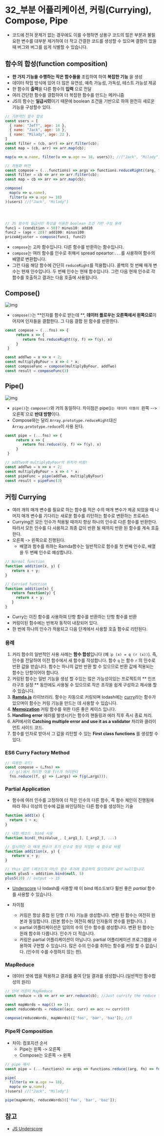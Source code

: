 # 32_부분 어플리케이션, 커링(Currying), Compose, Pipe

- 코드에 전혀 문제가 없는 경우에도 이를 수행하면 상용구 코드의 많은 부분과 불필요한 변수를 대부분 제거하여 더 작고 간결한 코드를 생성할 수 있으며 결함이 있을 때 버그와 버그를 쉽게 식별할 수 있습니다.

## 함수의 합성(function composition)

- **한 가지 기능을 수행하는 작은 함수들을** 조립하여 하여 **복잡한 기능** 을 생성
- 데이터 작업 방식에 있어 더 많은 유연성, 예측 가능성, 가독성, 테스트 가능성 제공
- 한 함수의 **출력**을 다른 함수의 **입력** 으로 전달
- 여러 간단한 함수를 결합하여 더 복잡한 함수를 만드는 메커니즘
- JS의 함수는 **일급시민**이기 때문에 boolean 조건을 기반으로 하여 완전히 새로운 기능을 구성할수 있다. 

```js
// 기본적인 함수 합성
const users = [
  { name: "Jeff", age: 14 },
  { name: "Jack", age: 18 }, 
  { name: "Milady", age: 22 },
]
const filter = (cb, arr) => arr.filter(cb);
const map = (cb, arr) => arr.map(cb);

map(u => u.name, filter(u => u.age >= 18, users)); //["Jack", "Milady"]

// 자동화 버전
const compose = (...functions) => args => functions.reduceRight((arg, fn) => fn(arg), args);
const filter = cb => arr => arr.filter(cb);
const map = cb => arr => arr.map(cb);

compose(
  map(u => u.name),
  filter(u => u.age >= 18)
)(users) //["Jack", "Milady"]




// JS 함수의 일급시민 특성을 이용한 boolean 조건 기반 구성 용례
func1 = (condition < 50)? minus10: add10
func2 = (age < 20)? add100: minus100
priceAdjuster = compose(func1, func2)
```

- `compose`는 고차 함수입니다. 다른 함수를 반환하는 함수입니다.
- `compose`는 여러 함수를 인수로 취해서 spread opeartor:`...`를 사용하여 함수의 배열로 변환합니다.
- 그런 다음 해당 함수에 간단히 `reduceRight`를 적용합니다. 콜백의 첫 번째 매개 변수는 현재 인수입니다. 두 번째 인수는 현재 함수입니다. 그런 다음 현재 인수로 각 함수를 호출하고 결과는 다음 호출에 사용됩니다.



## Compose()

![img](https://github.com/Lee-hyuna/33-js-concepts-kr/wiki/resource/yongkwan/33/02.png)

- `compose()`는 **인자를 함수로 받는데 **, **데이터 플로우는 오른쪽에서 왼쪽으로**이어지며 인자들을 결합한다. 그 다음 결합 된 함수를 반환한다.

```js
const compose = (...fns) => {
	 return x => {
		return fns.reduceRight((y, f) => f(y), x)
	 }
 }

const addTwo = x => x + 2;
const multiplyByFour = x => 4 * x;
const composeFunc = compose(multiplyByFour, addTwo)
const result = composeFunc(3)
```

## Pipe()

![img](https://github.com/Lee-hyuna/33-js-concepts-kr/wiki/resource/yongkwan/33/03.png)

- `pipe()`는 `compose()`와 거의 동일하다. 차이점은 pipe()`는 데이터 이동이 `왼쪽 --> 오른쪽`으로 **반대 방향**이다.
- Compose와는 달리 `Array.prototype.reduceRight`대신 `Array.prototype.reduce`이 사용 된다.

```js
const pipe = (...fns) => {
	 return x => {
		return fns.reduce((y, f) => f(y), x)
	 }
 }

// addTwo와 multiplyByFour의 위치가 바뀜! 
const addTwo = x => x + 2;
const multiplyByFour = x => 4 * x;
const pipeFunc = pipe(addTwo, multiplyByFour)
const result = pipeFunc(3)
```



## 커링 Currying

- 여러 개의 매개 변수를 필요로 하는 함수를 적은 수의 매개 변수가 제공 되었을 때 나머지 매개 변수를 기다리는 새로운 함수를 리턴하는 함수로 변환하는 프로세스
- Currying은 모든 인수가 적용될 때까지 항상 하나의 인수로 다른 함수를 반환한다. 따라서 모든 인수를 다 사용하고 최종 값이 반환 될 때까지 반환 된 함수를 계속 호출한다.
- 오른쪽 -> 왼쪽으로 진행된다. 
  - 배열과 함수를 취하는 Ramda함수는 일반적으로 함수를 첫 번째 인수로, 배열을 두 번째 인수로 예상합니다.

```js
// Normal function  
function addition(x, y) {  
   return x + y;  
}

// Curried function  
function addition(x) {  
   return function(y) {  
     return x + y;  
   }  
}
```

- Curry는 이진 함수를 사용하여 단항 함수를 반환하는 단항 함수를 반환
- 커링이된 함수에는 반복자 동작이 내장되어 있다. 
- 한 번에 하나의 인수가 적용되고 다음 단계에서 사용할 호출 함수로 리턴된다. 

### 용례

1. 커리 함수의 일반적인 사용 사례는 **함수 합성**입니다 (예 :`p (x) = q (r (x))`). 즉, 인수를 전달하여 이전 함수에서 새 함수를 작성합니다. 함수 `q` 는 함수 `r` 의 인수로 반환 값을 받습니다. 함수는 하나의 값만 반환 할 수 있으므로 반환 값에 적용되는 함수는 단항이어야 합니다.
2. 커링된 함수는 일반 기능을 생성 할 수있는 많은 가능성이있는 프로젝트의 ** 인프라구조 설정 ** 동안에도 사용될 수 있으므로 작은 조각을 쉽게 구성하고 재사용 할 수 있습니다.
3. [**Ramda.js**](https://ramdajs.com/0.16/index.html) 라이브러리. 함수는 자동으로 커링되며 lodash에는 [curry](https://lodash.com/docs/4.17.10#curry)라는 함수가 있으며이 함수는 커링 기능을 만드는 데 사용할 수 있습니다.
4. [**Memoization**](https://taylodl.wordpress.com/2012/06/13/functional-javascript-memoization-part-i/) 커링 함수를 위한 다른 좋은 케이스 입니다.
5. **Handling error** 에러를 발생시키는 함수의 핸들링과 에러 직후 즉시 종료 처리.
6. API에서의 **Catching multiple error and use it as a validator** 처리와 클라이언트 사이드 코드.
7. 함수를 인자로 받아서 그 값을 리턴할 수 있는 **First class functions** 를 생성할 수 있다.

### ES6 Curry Factory Method

```js
// 띠용한 코드!
const compose = (…fns) =>
  // g()에서 처리한 것을 f()가 처리한다 
  fns.reduce((f, g) => (…args) => f(g(…args)));
```

### Partial Application

- 함수에 여러 인수를 고정하여 더 작은 인수의 다른 함수, 즉 함수 체인이 진행됨에 따라 하나 이상의 인수에 값을 바인딩하는 다른 함수를 생성하는 기술

```js
function add1(x) {  
  return 1 + x;  
}

// 내장 메소드 .bind 사용
function.bind(_thisValue_, [_arg1_], [_arg2_], ...)

// 암시적인 이 매개 변수가 초기 인수로 항상 지정된 새 함수로 바뀜
function addition(x, y) {  
   return x + y;  
}

// this 값은 (메소드가 아닌) 함수 추가에 중요하지 않으므로이 값이 null입니다.
const plus5 = addition.bind(null, 5)  
plus5(10) // output -> 15
```

- [Underscore](https://harrythegreat.tistory.com/entry/%EC%96%B8%EB%8D%94%EC%8A%A4%EC%BD%94%EC%96%B4-%EC%A0%95%EB%A6%AC) 나 lodash를 사용할 때 이 bind 메소드보다 훨씬 좋은 *partial* 함수를 사용할 수 있습니다.

- 차이점
  - 커링은 항상 중첩 된 단항 (1 차) 기능을 생성합니다. 변환 된 함수는 여전히 원본과 동일합니다. (원본 함수는 여전히 해당 인자들의 갯수를 원합니다. )
  - partial 어플리케이션은 임의의 수의 인수 함수를 생성합니다. 변환 된 함수는 원래 함수와 다릅니다. 인수가 더 적습니다.
  - 커링은 partial 어플리케이션이 아닙니다. partial 어플리케이션 프로그램을 사용하여 구현할 수 있습니다. 많은 수의 인수를 취하는 함수를 커링 할 수 없습니다. (인수의 수를 수정하지 않는 한).





### MapReduce 

-  데이터 셋에 맵을 적용하고 결과를 줄여 단일 결과를 생성합니다.(일반적인 함수합성의 원리)

```js
// 단어 카운터 MapReduce
const reduce = cb => arr => arr.reduce(cb); //Just currify the reduce function

const mapWords = map(() => 1);
const reduceWords = reduce((acc, curr) => acc += curr)(0)

compose(reduceWords, mapWords)(['foo', 'bar', 'baz']); //3
```

### Pipe와 Composition 

- 차이: 컴포지션 순서 
  - Pipe는 왼쪽 -> 오른쪽
  - Compose는 오른쪽 -> 왼쪽 

```js
// pipe 예시
const pipe = (...functions) => args => functions.reduce((arg, fn) => fn(arg), args);

pipe(
  filter(u => u.age >= 18),
  map(u => u.name),
)(users) //["Jack", "Milady"]

pipe(mapWords, reduceWords)(['foo', 'bar', 'baz']);
```

## 참고

- [JS Underscore](https://harrythegreat.tistory.com/entry/%EC%96%B8%EB%8D%94%EC%8A%A4%EC%BD%94%EC%96%B4-%EC%A0%95%EB%A6%AC)